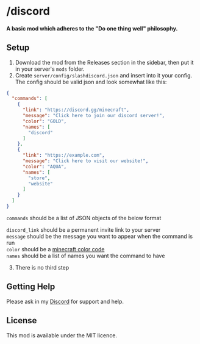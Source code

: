 # /discord

#### A basic mod which adheres to the "Do one thing well" philosophy.

## Setup

1. Download the mod from the Releases section in the sidebar, then put it in your server's `mods` folder.
2. Create `server/config/slashdiscord.json` and insert into it your config. The config should be valid json and look
   somewhat like this:

```json
{
  "commands": [
    {
      "link": "https://discord.gg/minecraft",
      "message": "Click here to join our discord server!",
      "color": "GOLD",
      "names": [
        "discord"
      ]
    },
    {
      "link": "https://example.com",
      "message": "Click here to visit our website!",
      "color": "AQUA",
      "names": [
        "store",
        "website"
      ]
    }
  ]
}

```
`commands` should be a list of JSON objects of the below format

`discord_link` should be a permanent invite link to your server <br>
`message` should be the message you want to appear when the command is run <br>
`color` should be a [minecraft color code](https://minecraft.fandom.com/wiki/Formatting_codes#Color_codes) <br>
`names` should be a list of names you want the command to have

3. There is no third step

## Getting Help
Please ask in my [Discord](https://valk.sh/discord) for support and help.
## License

This mod is available under the MIT licence.
